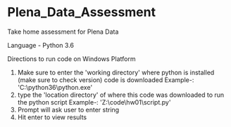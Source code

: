 # Plena_Data_Assessment
Take home assessment for Plena Data

Language - Python 3.6

Directions to run code on Windows Platform
1. Make sure to enter the 'working directory' where python is installed (make sure to check version) code is downloaded
   Example-: 'C:\python36\python.exe'
2. type the 'location directory' of where this code was downloaded to run the python script
   Example-: 'Z:\code\hw01\script.py'
3. Prompt will ask user to enter string
4. Hit enter to view results
